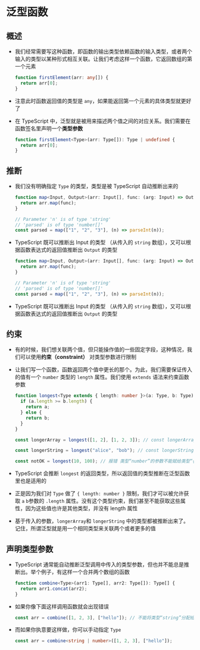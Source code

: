 # 泛型函数

## 概述

  - 我们经常需要写这种函数，即函数的输出类型依赖函数的输入类型，或者两个输入的类型以某种形式相互关联。让我们考虑这样一个函数，它返回数组的第一个元素

    ```typescript
    function firstElement(arr: any[]) {
      return arr[0];
    }
    ```

  - 注意此时函数返回值的类型是 `any`，如果能返回第一个元素的具体类型就更好了

  - 在 TypeScript 中，泛型就是被用来描述两个值之间的对应关系。我们需要在函数签名里声明一个**类型参数**

    ```typescript
    function firstElement<Type>(arr: Type[]): Type | undefined {
      return arr[0];
    }
    ```

## 推断

  - 我们没有明确指定 `Type` 的类型，类型是被 TypeScript 自动推断出来的

    ```typescript
    function map<Input, Output>(arr: Input[], func: (arg: Input) => Output): Output[] {
      return arr.map(func);
    }

    // Parameter 'n' is of type 'string'
    // 'parsed' is of type 'number[]'
    const parsed = map(["1", "2", "3"], (n) => parseInt(n));
    ```

  - TypeScript 既可以推断出 Input 的类型 （从传入的 `string` 数组），又可以根据函数表达式的返回值推断出 `Output` 的类型

    ```typescript
    function map<Input, Output>(arr: Input[], func: (arg: Input) => Output): Output[] {
      return arr.map(func);
    }

    // Parameter 'n' is of type 'string'
    // 'parsed' is of type 'number[]'
    const parsed = map(["1", "2", "3"], (n) => parseInt(n));
    ```

  - TypeScript 既可以推断出 Input 的类型 （从传入的 `string` 数组），又可以根据函数表达式的返回值推断出 `Output` 的类型

## 约束

  - 有的时候，我们想关联两个值，但只能操作值的一些固定字段，这种情况，我们可以使用**约束（constraint）** 对类型参数进行限制

  - 让我们写一个函数，函数返回两个值中更长的那个。为此，我们需要保证传入的值有一个 `number` 类型的 `length` 属性。我们使用 `extends` 语法来约束函数参数

    ```typescript
    function longest<Type extends { length: number }>(a: Type, b: Type) {
      if (a.length >= b.length) {
        return a;
      } else {
        return b;
      }
    }

    const longerArray = longest([1, 2], [1, 2, 3]); // const longerArray: number[]

    const longerString = longest("alice", "bob"); // const longerString: "alice" | "bob"

    const notOK = longest(10, 100); // 报错 类型“number”的参数不能赋给类型“{ length: number; }”的参数
    ```

  - TypeScript 会推断 `longest` 的返回类型，所以返回值的类型推断在泛型函数里也是适用的

  - 正是因为我们对 `Type` 做了 `{ length: number }` 限制，我们才可以被允许获取 `a` `b`参数的 `.length` 属性。没有这个类型约束，我们甚至不能获取这些属性，因为这些值也许是其他类型，并没有 length 属性

  - 基于传入的参数，`longerArray`和 `longerString` 中的类型都被推断出来了。记住，所谓泛型就是用一个相同类型来关联两个或者更多的值

## 声明类型参数

  - TypeScript 通常能自动推断泛型调用中传入的类型参数，但也并不能总是推断出。举个例子，有这样一个合并两个数组的函数

    ```typescript
    function combine<Type>(arr1: Type[], arr2: Type[]): Type[] {
      return arr1.concat(arr2);
    }
    ```

  - 如果你像下面这样调用函数就会出现错误

    ```typescript
    const arr = combine([1, 2, 3], ["hello"]); // 不能将类型“string”分配给类型“number”
    ```

  - 而如果你执意要这样做，你可以手动指定 `Type`

    ```typescript
    const arr = combine<string | number>([1, 2, 3], ["hello"]);
    ```
